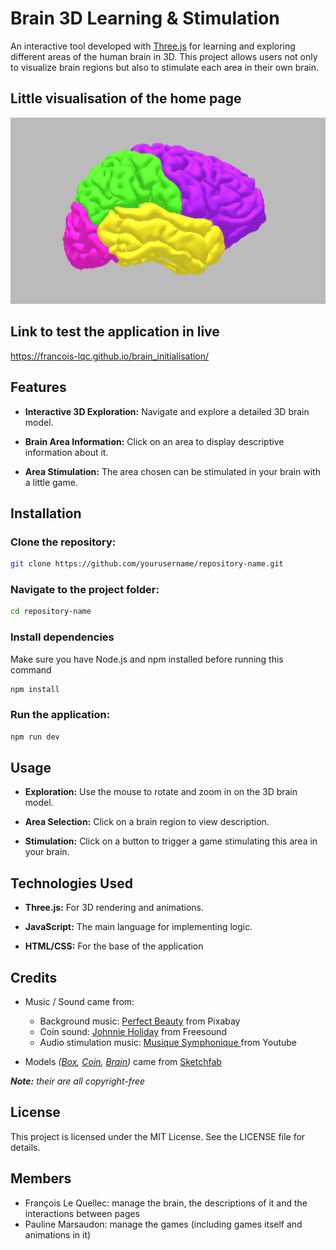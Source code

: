 # Brain 3D Learning & Stimulation

An interactive tool developed with [Three.js](https://threejs.org/) for learning and exploring different areas of the human brain in 3D. This project allows users not only to visualize brain regions but also to stimulate each area in their own brain.

## Little visualisation of the home page
[![Little overview](/public/assets/images_videos/demo.png)](/public/assets/images_videos/demo.mp4)

## Link to test the application in live
https://francois-lqc.github.io/brain_initialisation/

## Features
- **Interactive 3D Exploration:** Navigate and explore a detailed 3D brain model.

- **Brain Area Information:** Click on an area to display descriptive information about it.

- **Area Stimulation:** The area chosen can be stimulated in your brain with a little game.


## Installation
### Clone the repository:
```bash
git clone https://github.com/yourusername/repository-name.git
```

### Navigate to the project folder:
```bash
cd repository-name
```

### Install dependencies
Make sure you have Node.js and npm installed before running this command
```bash
npm install
```

### Run the application:
```bash
npm run dev
```

## Usage
- **Exploration:** Use the mouse to rotate and zoom in on the 3D brain model.

- **Area Selection:** Click on a brain region to view description.

- **Stimulation:** Click on a button to trigger a game stimulating this area in your brain.

## Technologies Used
- **Three.js:** For 3D rendering and animations.

- **JavaScript:** The main language for implementing logic.

- **HTML/CSS:** For the base of the application

## Credits

- Music / Sound came from:
  - Background music:  [Perfect Beauty](https://pixabay.com/fr/music/impulsions-perfect-beauty-191271/) from Pixabay
  - Coin sound: [Johnnie Holiday](https://freesound.org/people/Johnnie_Holiday/sounds/671374/) from Freesound
  - Audio stimulation music: [Musique Symphonique ](https://www.youtube.com/watch?v=nWElBRjYT8U) from Youtube

- Models *([Box](https://sketchfab.com/3d-models/empty-wooden-treasure-chest-613238aa14a64797aae04a0ce18a0003), [Coin](https://sketchfab.com/3d-models/coin-dfa5d2e83f9f4cb4a53fe6f109f3dbb8), [Brain](https://sketchfab.com/3d-models/color-coded-labeled-major-lobes-of-the-brain-2e0c39b0ec834469a629a216ca954686))* came from [Sketchfab](https://sketchfab.com/)

***Note:** their are all copyright-free*

## License
This project is licensed under the MIT License. See the LICENSE file for details.

## Members
- François Le Quellec: manage the brain, the descriptions of it and the interactions between pages
- Pauline Marsaudon: manage the games (including games itself and animations in it)
